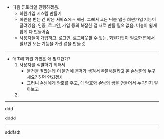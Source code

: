 
- 다음 튜토리얼 진행하겠음.
	- 회원가입 시스템 만들기
	- 회원을 받는 건 많은 서비스에서 핵심. 그래서 모든 버블 앱은 회원가입 기능이 딸려있음. 인증, 로그인, 가입 등의 복잡한 걸 새로 만들 필요 없음. 버블이 쉽게 쉽게 다 만들어줌
	- 사용자들이 가입하고, 로그인, 로그아웃할 수 있는, 회원가입이 필요한 앱에서 필요한 모든 기능을 가진 앱을 만들 것

---

- 애초에 회원 가입은 왜 필요한가?
	1. 사용자를 식별하기 위해서
		- 물건을 팔았는데 이 물건에 문제가 생겨서 환불해달라고 온 손님한테 누구세요? 하면 안되겠지
		- 그러니 손님에게 암호를 주고, 이 암호와 손님의 쌍을 만들어서 누구인지 알아보고
	2. 
---
ddd

dddd

---

sddfsdf